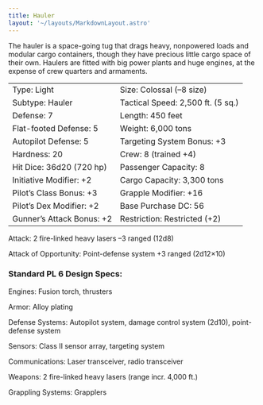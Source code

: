 ```yaml
---
title: Hauler
layout: '~/layouts/MarkdownLayout.astro'
---
```

The hauler is a space-going tug that drags heavy, nonpowered loads and modular
cargo containers, though they have precious little cargo space of their own.
Haulers are fitted with big power plants and huge engines, at the expense of
crew quarters and armaments.


<table> <tr><td>Type: Light</td><td>Size: Colossal (–8 size)</td></tr> <tr class="shaded"><td>Subtype: Hauler</td><td>Tactical Speed: 2,500 ft. (5 sq.)</td></tr> <tr><td>Defense: 7</td><td>Length: 450 feet</td></tr> <tr class="shaded"><td>Flat-footed Defense: 5</td><td>Weight: 6,000 tons</td></tr> <tr><td>Autopilot Defense: 5</td><td>Targeting System Bonus: +3</td></tr> <tr class="shaded"><td>Hardness: 20</td><td>Crew: 8 (trained +4)</td></tr> <tr><td>Hit Dice: 36d20 (720 hp)</td><td>Passenger Capacity: 8</td></tr> <tr class="shaded"><td>Initiative Modifier: +2</td><td>Cargo Capacity: 3,300 tons</td></tr> <tr><td>Pilot’s Class Bonus: +3</td><td>Grapple Modifier: +16</td></tr> <tr class="shaded"><td>Pilot’s Dex Modifier: +2</td><td>Base Purchase DC: 56</td></tr> <tr><td>Gunner’s Attack Bonus: +2</td><td>Restriction: Restricted (+2)</td></tr> </table>



Attack: 2 fire-linked heavy lasers –3 ranged (12d8)

Attack of Opportunity: Point-defense system +3 ranged (2d12×10)

### Standard PL 6 Design Specs:

Engines: Fusion torch, thrusters

Armor: Alloy plating

Defense Systems: Autopilot system, damage control system (2d10), point-defense
system

Sensors: Class II sensor array, targeting system

Communications: Laser transceiver, radio transceiver

Weapons: 2 fire-linked heavy lasers (range incr. 4,000 ft.)

Grappling Systems: Grapplers

